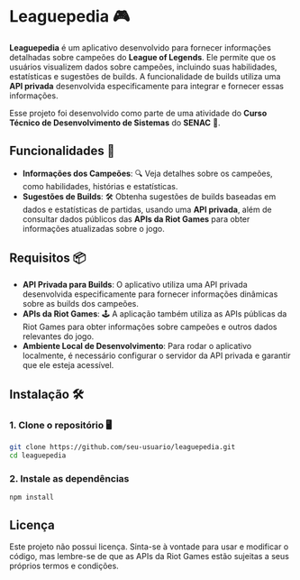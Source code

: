 # Leaguepedia 🎮

**Leaguepedia** é um aplicativo desenvolvido para fornecer informações detalhadas sobre campeões do **League of Legends**. Ele permite que os usuários visualizem dados sobre campeões, incluindo suas habilidades, estatísticas e sugestões de builds. A funcionalidade de builds utiliza uma **API privada** desenvolvida especificamente para integrar e fornecer essas informações.

Esse projeto foi desenvolvido como parte de uma atividade do **Curso Técnico de Desenvolvimento de Sistemas** do **SENAC** 🏫.

## Funcionalidades 🌟

- **Informações dos Campeões**: 🔍 Veja detalhes sobre os campeões, como habilidades, histórias e estatísticas.
- **Sugestões de Builds**: 🛠️ Obtenha sugestões de builds baseadas em dados e estatísticas de partidas, usando uma **API privada**, além de consultar dados públicos das **APIs da Riot Games** para obter informações atualizadas sobre o jogo.

## Requisitos 📦

- **API Privada para Builds**: O aplicativo utiliza uma API privada desenvolvida especificamente para fornecer informações dinâmicas sobre as builds dos campeões.
- **APIs da Riot Games**: 🕹️ A aplicação também utiliza as APIs públicas da Riot Games para obter informações sobre campeões e outros dados relevantes do jogo.
- **Ambiente Local de Desenvolvimento**: Para rodar o aplicativo localmente, é necessário configurar o servidor da API privada e garantir que ele esteja acessível.

## Instalação 🛠️

### 1. Clone o repositório 🖥️

```bash
git clone https://github.com/seu-usuario/leaguepedia.git
cd leaguepedia
```
### 2. Instale as dependências

```
npm install
```

## Licença
Este projeto não possui licença. Sinta-se à vontade para usar e modificar o código, mas lembre-se de que as APIs da Riot Games estão sujeitas a seus próprios termos e condições.
